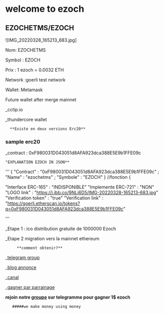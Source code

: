 # welcome to ezoch

## EZOCHETMS/EZOCH
![IMG_20220328_165213_683.jpg]

Nom: EZOCHETMS

Symbol : EZOCH

Prix : 1 ezoch = 0.0032 ETH

Network :goerli test network

Wallet: Metamask

Future wallet after merge mainnet

 _cctip.io

_thundercore wallet

      **Existe en deux versions Erc20**

### sample erc20 
       
_contract : 0xF980031D043051d8AFA923dca388E5E9b1FFE09c

    "EXPLANATION EZOCH IN JSON**
'''
{
"Contract" : "0xF980031D043051d8AFA923dca388E5E9b1FFE09c" ;
"Name" : "ezochetms" ;
"Symbole" : "EZOCH"
}
//fonction
{

"Interface ERC-165" :  "INDISPONIBLE"
"Implemente ERC-721"  :  "NON"
"LOGO link" : "https://i.ibb.co/9NLj6D5/IMG-20220328-165213-683.jpg"
"Verification token" : "true"
"Verification link" : "https://goerli.etherscan.io/tokens?q=0xF980031D043051d8AFA923dca388E5E9b1FFE09c"

'''

_Etape 1 : ico distribution gratuite de 1000000 Ezoch

_Etape 2 migration vers la mainnet ethereum
 
         **comment obtenir?**

_[telegram group](https://t.me/ezoch_ETHerc20)

_[blog annonce](https://www.publish0x.com/ezoch/ezochetms-tokenerc20-xqenkng/?a=GRb4xO1kbB)

_[canal](https://t.me/ezochmarket)

_[gagner par parrainage](https://t.me/Ezoch_bot?start=r09372775470)

**rejoin notre [groupe](https://t.me/ezoch_ETHerc20) sur telegramme pour gagner 1$ ezoch**

       #####we make money using money
